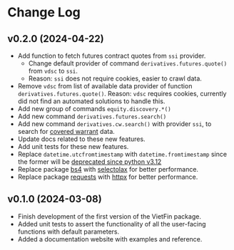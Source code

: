 # Change Log

## v0.2.0 (2024-04-22)

- Add function to fetch futures contract quotes from `ssi` provider.
    - Change default provider of command `derivatives.futures.quote()` from `vdsc` to `ssi`.
    - Reason: `ssi` does not require cookies, easier to crawl data.
- Remove `vdsc` from list of available data provider of function `derivatives.futures.quote()`. Reason: `vdsc` requires cookies, currently did not find an automated solutions to handle this.
- Add new group of commands `equity.discovery.*()`
- Add new command `derivatives.futures.search()`
- Add new command `derivatives.cw.search()` with provider `ssi`, to search for [covered warrant](https://www.ssi.com.vn/khach-hang-ca-nhan/kien-thuc-chung-quyen-co-bao-dam) data.
- Update docs related to these new features.
- Add unit tests for these new features.
- Replace `datetime.utcfromtimestamp` with `datetime.fromtimestamp` since the former will be [deprecated since python v3.12](https://docs.python.org/3/library/datetime.html#datetime.datetime.utcfromtimestamp)
- Replace package [bs4](https://pypi.org/project/beautifulsoup4/) with [selectolax](https://github.com/rushter/selectolax) for better performance.
- Replace package [requests](https://github.com/psf/requests) with [httpx](https://www.python-httpx.org/) for better performance.

## v0.1.0 (2024-03-08)

- Finish development of the first version of the VietFin package.
- Added unit tests to assert the functionality of all the user-facing functions with default parameters.
- Added a documentation website with examples and reference.